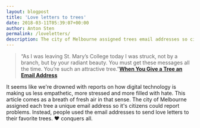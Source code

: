 ```yaml
---
layout: blogpost
title: 'Love letters to trees'
date: 2018-03-11T05:39:07+00:00
author: Anton Sten
permalink: /loveletters/
description: The city of Melbourne assigned trees email addresses so citizens could report problems. Instead, people wrote thousands of love letters to their favorite trees.
---
```


>“As I was leaving St. Mary’s College today I was struck, not by a branch, but by your radiant beauty. You must get these messages all the time. You’re such an attractive tree.”**[When You Give a Tree an Email Address](https://www.theatlantic.com/technology/archive/2015/07/when-you-give-a-tree-an-email-address/398210/)**

It seems like we're drowned with reports on how digital technology is making us less empathetic, more stressed and more filled with hate. This article comes as a breath of fresh air in that sense. The city of Melbourne assigned each tree a unique email address so it's citizens could report problems. Instead, people used the email addresses to send love letters to their favorite trees. ❤️ conquers all. 
